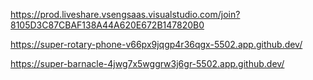 https://prod.liveshare.vsengsaas.visualstudio.com/join?8105D3C87CBAF138A44A620E672B147820B0

https://super-rotary-phone-v66px9jqgp4r36qgx-5502.app.github.dev/

https://super-barnacle-4jwg7x5wggrw3j6gr-5502.app.github.dev/